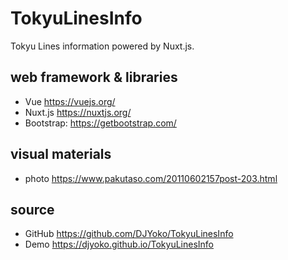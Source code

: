 # TokyuLinesInfo
Tokyu Lines information powered by Nuxt.js.

## web framework & libraries

- Vue https://vuejs.org/
- Nuxt.js https://nuxtjs.org/
- Bootstrap: https://getbootstrap.com/

## visual materials
- photo https://www.pakutaso.com/20110602157post-203.html

## source

- GitHub https://github.com/DJYoko/TokyuLinesInfo
- Demo https://djyoko.github.io/TokyuLinesInfo